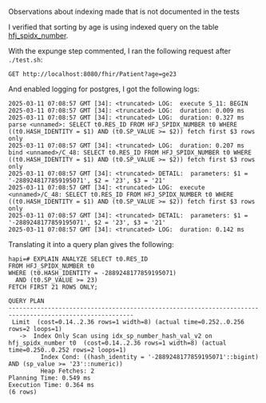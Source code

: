 Observations about indexing made that is not documented in the tests

I verified that sorting by age is using indexed query on the table [hfj_spidx_number](https://hapifhir.io/hapi-fhir/docs/server_jpa/schema.html#hfj-spidx-number-number-search-parameters).

With the expunge step commented, I ran the following request after `./test.sh`:
```
GET http://localhost:8080/fhir/Patient?age=ge23
```

And enabled logging for postgres, I got the following logs:
```
2025-03-11 07:08:57 GMT [34]: <truncated> LOG:  execute S_11: BEGIN
2025-03-11 07:08:57 GMT [34]: <truncated> LOG:  duration: 0.009 ms
2025-03-11 07:08:57 GMT [34]: <truncated> LOG:  duration: 0.327 ms  parse <unnamed>: SELECT t0.RES_ID FROM HFJ_SPIDX_NUMBER t0 WHERE ((t0.HASH_IDENTITY = $1) AND (t0.SP_VALUE >= $2)) fetch first $3 rows only
2025-03-11 07:08:57 GMT [34]: <truncated> LOG:  duration: 0.207 ms  bind <unnamed>/C_48: SELECT t0.RES_ID FROM HFJ_SPIDX_NUMBER t0 WHERE ((t0.HASH_IDENTITY = $1) AND (t0.SP_VALUE >= $2)) fetch first $3 rows only
2025-03-11 07:08:57 GMT [34]: <truncated> DETAIL:  parameters: $1 = '-2889248177859195071', $2 = '23', $3 = '21'
2025-03-11 07:08:57 GMT [34]: <truncated> LOG:  execute <unnamed>/C_48: SELECT t0.RES_ID FROM HFJ_SPIDX_NUMBER t0 WHERE ((t0.HASH_IDENTITY = $1) AND (t0.SP_VALUE >= $2)) fetch first $3 rows only
2025-03-11 07:08:57 GMT [34]: <truncated> DETAIL:  parameters: $1 = '-2889248177859195071', $2 = '23', $3 = '21'
2025-03-11 07:08:57 GMT [34]: <truncated> LOG:  duration: 0.142 ms
```

Translating it into a query plan gives the following:
```
hapi=# EXPLAIN ANALYZE SELECT t0.RES_ID
FROM HFJ_SPIDX_NUMBER t0
WHERE (t0.HASH_IDENTITY = -2889248177859195071)
  AND (t0.SP_VALUE >= 23)
FETCH FIRST 21 ROWS ONLY;

QUERY PLAN
---------------------------------------------------------------------------------------------------------
 Limit  (cost=0.14..2.36 rows=1 width=8) (actual time=0.252..0.256 rows=2 loops=1)
   ->  Index Only Scan using idx_sp_number_hash_val_v2 on hfj_spidx_number t0  (cost=0.14..2.36 rows=1 width=8) (actual time=0.250..0.252 rows=2 loops=1)
         Index Cond: ((hash_identity = '-2889248177859195071'::bigint) AND (sp_value >= '23'::numeric))
         Heap Fetches: 2
Planning Time: 0.549 ms
Execution Time: 0.364 ms
(6 rows)
```

